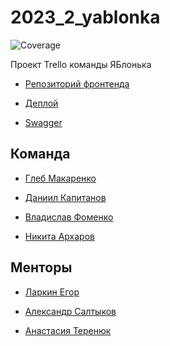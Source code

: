 # 2023_2_yablonka
![Coverage](https://img.shields.io/badge/Coverage-59.4%25-yellow)

Проект Trello команды ЯБлонька

- [Репозиторий фронтенда](https://github.com/frontend-park-mail-ru/2023_2_yablonka)

- [Деплой]( )

- [Swagger](https://app.swaggerhub.com/apis/IBlonka/IBLAPI/1.0.0)

## Команда
- [Глеб Макаренко](https://github.com/Glibusss)

- [Даниил Капитанов](https://github.com/SmileyTheSmile)

- [Владислав Фоменко](https://github.com/wolpy01)

- [Никита Архаров](https://github.com/bqback)

## Менторы
- [Ларкин Егор](https://github.com/WhoIsYgim)

- [Александр Салтыков](https://github.com/johnSamilin)

- [Анастасия Теренюк]()
